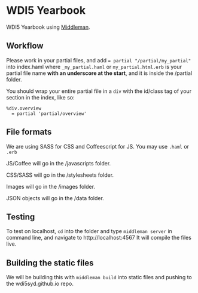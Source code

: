 # WDI5 Yearbook

WDI5 Yearbook using [Middleman](http://middlemanapp.com/basics/getting-started/).

## Workflow
Please work in your partial files, and add `= partial "/partial/my_partial"` into index.haml where `_my_partial.haml` or `my_partial.html.erb` is your partial file name **with an underscore at the start**, and it is inside the /partial folder.

You should wrap your entire partial file in a `div` with the id/class tag of your section in the index, like so:

```
%div.overview
  = partial 'partial/overview'
```

## File formats
We are using SASS for CSS and Coffeescript for JS. You may use `.haml` or `.erb`

JS/Coffee will go in the /javascripts folder.

CSS/SASS will go in the /stylesheets folder.

Images will go in the /images folder.

JSON objects will go in the /data folder.


## Testing

To test on localhost, `cd` into the folder and type `middleman server` in command line, and navigate to http://localhost:4567
It will compile the files live.


## Building the static files
We will be building this with `middleman build` into static files and pushing to the wdi5syd.github.io repo.